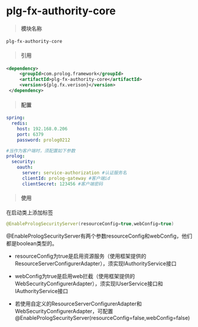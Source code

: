 # plg-fx-authority-core

> #### 模块名称

```
plg-fx-authority-core
```

> #### 引用

```xml
<dependency>
     <groupId>com.prolog.framework</groupId>
     <artifactId>plg-fx-authority-core</artifactId>
     <version>${plg.fx.verison}</version>
 </dependency>
```

> #### 配置

```yaml
spring:
  redis:
    host: 192.168.0.206
    port: 6379
    password: prolog0212

#当作为客户端时，须配置如下参数
prolog: 
  security: 
    oauth: 
      server: service-authorization #认证服务名
      clientId: prolog-gateway #客户端id
      clientSecret: 123456 #客户端密码
```

> #### 使用

在启动类上添加标签

```java
@EnablePrologSecurityServer(resourceConfig=true,webConfig=true)
```

@EnablePrologSecurityServer有两个参数resourceConfig和webConfig，他们都是boolean类型的。

* resourceConfig为true是启用资源服务（使用框架提供的ResourceServerConfigurerAdapter），须实现IAuthorityService接口

* webConfig为true是启用web拦截（使用框架提供的WebSecurityConfigurerAdapter），须实现IUserService接口和IAuthorityService接口

* 若使用自定义的ResourceServerConfigurerAdapter和WebSecurityConfigurerAdapter，可配置@EnablePrologSecurityServer\(resourceConfig=false,webConfig=false\)



